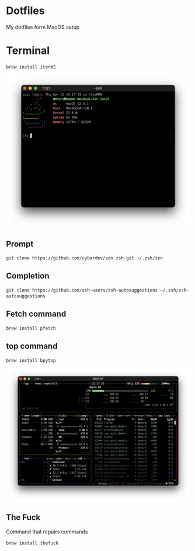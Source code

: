 # Dotfiles
My dotfiles form MacOS setup

# Terminal

    brew install iterm2

![Terminal](https://raw.githubusercontent.com/DMNerd/Dotfiles/main/Screenshots/Term.png "My terminal")

## Prompt

    git clone https://github.com/cybardev/zen.zsh.git ~/.zsh/zen
    
## Completion

    git clone https://github.com/zsh-users/zsh-autosuggestions ~/.zsh/zsh-autosuggestions

## Fetch command

    brew install pfetch
    
## top command

    brew install bpytop

![bpytop](https://raw.githubusercontent.com/DMNerd/dotfiles/main/Screenshots/bpytop.png "bpytop")

## The Fuck

Command that repairs commands

    brew install thefuck
